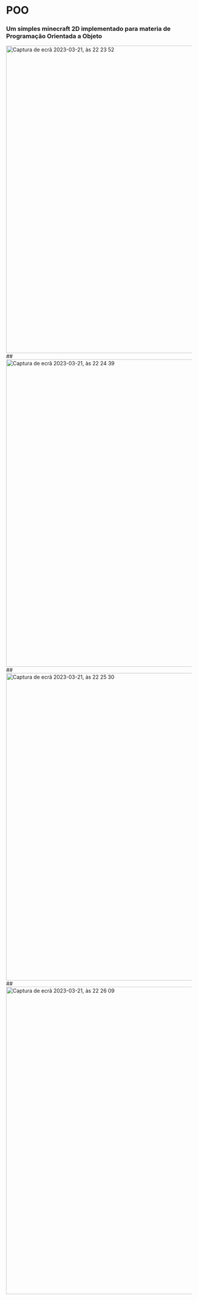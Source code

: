 # POO

### Um simples minecraft 2D implementado para materia de Programação Orientada a Objeto
<img width="832" alt="Captura de ecrã 2023-03-21, às 22 23 52" src="https://user-images.githubusercontent.com/111063166/226781063-7a536b33-d36e-4654-ae68-9db9f8b9cec8.png">
##<img width="832" alt="Captura de ecrã 2023-03-21, às 22 24 39" src="https://user-images.githubusercontent.com/111063166/226781065-768fe257-fb4e-468c-899b-0cc1df67945b.png">
##<img width="832" alt="Captura de ecrã 2023-03-21, às 22 25 30" src="https://user-images.githubusercontent.com/111063166/226781068-6fa14193-bdd9-4090-8de6-c7bb73a289e9.png">
##<img width="832" alt="Captura de ecrã 2023-03-21, às 22 26 09" src="https://user-images.githubusercontent.com/111063166/226781070-9484743b-c869-4b6d-8093-4a6f3c24b64e.png">
